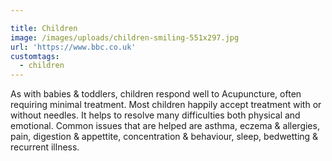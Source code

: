 ```yaml
---

title: Children
image: /images/uploads/children-smiling-551x297.jpg
url: 'https://www.bbc.co.uk'
customtags:
  - children
---
```

As with babies & toddlers, children respond well to Acupuncture, often requiring minimal treatment. Most children happily accept treatment with or without needles.  It helps to resolve many difficulties both physical and emotional. Common issues that are helped are asthma, eczema & allergies,  pain, digestion & appettite, concentration & behaviour, sleep, bedwetting & recurrent illness.
